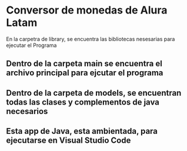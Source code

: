 # Conversor de monedas de Alura Latam

En la carpetra de library, se encuentra las bibliotecas nesesarias para ejecutar el Programa

## Dentro de la carpeta main se encuentra el archivo principal para ejcutar el programa

## Dentro de la carpeta de models, se encuentran todas las clases y complementos de java necesarios

## Esta app de Java, esta ambientada, para ejecutarse en Visual Studio Code

